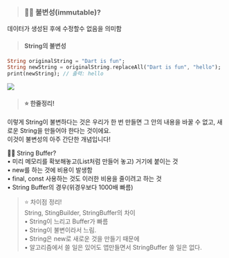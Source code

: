 > ### 🙋🏻 불변성(immutable)?
데이터가 생성된 후에 수정할수 없음을 의미함

> #### String의 불변성
```dart
String originalString = "Dart is fun";
String newString = originalString.replaceAll("Dart is fun", "hello");
print(newString); // 출력: hello
```
![](https://velog.velcdn.com/images/hee462/post/b2a746f7-6968-42fd-ac22-43dc29562b61/image.png)

> ####  ⭐️ 한줄정리!<br>
이렇게 String이 불변하다는 것은 우리가 한 번 만들면 그 안의 내용을 바꿀 수 없고, 새로운 String을 만들어야 한다는 것이에요. <br>
이것이 불변성의 아주 간단한 개념입니다!<br>

> 
🙋🏻 String Buffer?<br>
• 미리 메모리를 확보해놓고(List처럼 만들어 놓고) 거기에 붙이는 것<br>
• new를 하는 것에 비용이 발생함<br>
• final, const 사용하는 것도 이러한 비용을 줄이려고 하는 것<br>
• String Buffer의 경우(위경우보다 1000배 빠름)<br>
 
> ⭐️ 차이점 정리!<br>
String, StingBuilder, StringBuffer의 차이<br>
• String이 느리고 Buffer가 빠름<br>
• String이 불변이라서 느림.<br>
• String은 new로 새로운 것을 만들기 때문에<br>
• 알고리즘에서 쓸 일은 있어도 앱만들면서 StringBuffer 쓸 일은 없다.<br>

